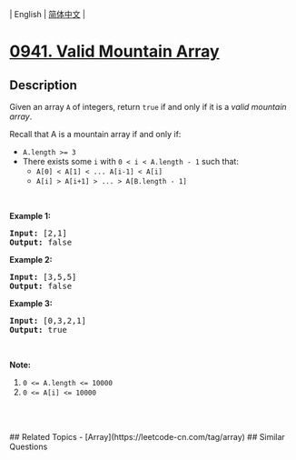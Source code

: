 
| English | [简体中文](README.md) |
# [0941. Valid Mountain Array](https://leetcode-cn.com/problems/valid-mountain-array/)
## Description
<p>Given an array <code>A</code> of integers, return <code>true</code> if and only if it is a <em>valid mountain array</em>.</p>

<p>Recall that A is a mountain array if and only if:</p>

<ul>
	<li><code>A.length &gt;= 3</code></li>
	<li>There exists some <code>i</code> with&nbsp;<code>0 &lt; i&nbsp;&lt; A.length - 1</code>&nbsp;such that:
	<ul>
		<li><code>A[0] &lt; A[1] &lt; ... A[i-1] &lt; A[i] </code></li>
		<li><code>A[i] &gt; A[i+1] &gt; ... &gt; A[B.length - 1]</code></li>
	</ul>
	</li>
</ul>

<p>&nbsp;</p>

<p><strong>Example 1:</strong></p>

<pre>
<strong>Input: </strong><span id="example-input-1-1">[2,1]</span>
<strong>Output: </strong><span id="example-output-1">false</span>
</pre>

<div>
<p><strong>Example 2:</strong></p>

<pre>
<strong>Input: </strong><span id="example-input-2-1">[3,5,5]</span>
<strong>Output: </strong><span id="example-output-2">false</span>
</pre>

<div>
<p><strong>Example 3:</strong></p>

<pre>
<strong>Input: </strong><span id="example-input-3-1">[0,3,2,1]</span>
<strong>Output: </strong><span id="example-output-3">true</span></pre>
</div>
</div>

<p>&nbsp;</p>

<p><strong>Note:</strong></p>

<ol>
	<li><code>0 &lt;= A.length &lt;= 10000</code></li>
	<li><code>0 &lt;= A[i] &lt;= 10000&nbsp;</code></li>
</ol>

<div>
<p>&nbsp;</p>

<div>
<div>&nbsp;</div>
</div>
</div>
## Related Topics
- [Array](https://leetcode-cn.com/tag/array)
## Similar Questions


